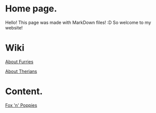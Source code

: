 # Home page.
Hello! This page was made with MarkDown files! :D
So welcome to my website!

# Wiki
[About Furries](Content/furryAbout)

[About Therians](Content/furryAbout)
# Content.
[Fox 'n' Poppies](Content/FnP)
<!--stackedit_data:
eyJoaXN0b3J5IjpbLTEyMTA1MjA4NjgsLTgzMzQ2NDQ2NiwtMT
Y5NTQ3MjUxMiwtMTg2MzM0NDIwMl19
-->